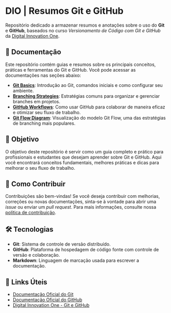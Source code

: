# DIO | Resumos Git e GitHub

Repositório dedicado a armazenar resumos e anotações sobre o uso do **Git** e **GitHub**, baseados no curso *Versionamento de Código com Git e GitHub* da [Digital Innovation One](https://web.dio.me/home).

## 📄 Documentação

Este repositório contém guias e resumos sobre os principais conceitos, práticas e ferramentas do Git e GitHub. Você pode acessar as documentações nas seções abaixo:

- **[Git Basics](docs/git-basics.md)**: Introdução ao Git, comandos iniciais e como configurar seu ambiente.
- **[Branching Strategies](docs/branching-strategy.md)**: Estratégias comuns para organizar e gerenciar branches em projetos.
- **[GitHub Workflows](docs/github-workflows.md)**: Como usar GitHub para colaborar de maneira eficaz e otimizar seu fluxo de trabalho.
- **[Git Flow Diagram](docs/git-flow-diagram.png)**: Visualização do modelo Git Flow, uma das estratégias de branching mais populares.

## 🎯 Objetivo

O objetivo deste repositório é servir como um guia completo e prático para profissionais e estudantes que desejam aprender sobre Git e GitHub. Aqui você encontrará conceitos fundamentais, melhores práticas e dicas para melhorar o seu fluxo de trabalho.

## 🚀 Como Contribuir

Contribuições são bem-vindas! Se você deseja contribuir com melhorias, correções ou novas documentações, sinta-se à vontade para abrir uma *issue* ou enviar um *pull request*. Para mais informações, consulte nossa [política de contribuição](CONTRIBUTING.md).

## 🛠 Tecnologias

- **Git**: Sistema de controle de versão distribuído.
- **GitHub**: Plataforma de hospedagem de código fonte com controle de versão e colaboração.
- **Markdown**: Linguagem de marcação usada para escrever a documentação.

## 🔗 Links Úteis

- [Documentação Oficial do Git](https://git-scm.com/doc)
- [Documentação Oficial do GitHub](https://docs.github.com/en/github)
- [Digital Innovation One - Git e GitHub](https://web.dio.me/home)
